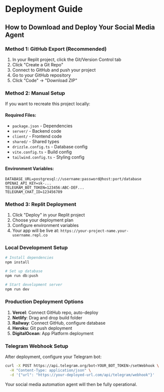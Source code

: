 # Deployment Guide

## How to Download and Deploy Your Social Media Agent

### Method 1: GitHub Export (Recommended)

1. In your Replit project, click the Git/Version Control tab
2. Click "Create a Git Repo" 
3. Connect to GitHub and push your project
4. Go to your GitHub repository
5. Click "Code" → "Download ZIP"

### Method 2: Manual Setup

If you want to recreate this project locally:

#### Required Files:
- `package.json` - Dependencies
- `server/` - Backend code
- `client/` - Frontend code  
- `shared/` - Shared types
- `drizzle.config.ts` - Database config
- `vite.config.ts` - Build config
- `tailwind.config.ts` - Styling config

#### Environment Variables:
```
DATABASE_URL=postgresql://username:password@host:port/database
OPENAI_API_KEY=sk-...
TELEGRAM_BOT_TOKEN=123456:ABC-DEF...
TELEGRAM_CHAT_ID=123456789
```

### Method 3: Replit Deployment

1. Click "Deploy" in your Replit project
2. Choose your deployment plan
3. Configure environment variables
4. Your app will be live at: `https://your-project-name.your-username.repl.co`

### Local Development Setup

```bash
# Install dependencies
npm install

# Set up database
npm run db:push

# Start development server
npm run dev
```

### Production Deployment Options

1. **Vercel**: Connect GitHub repo, auto-deploy
2. **Netlify**: Drag and drop build folder
3. **Railway**: Connect GitHub, configure database
4. **Heroku**: Git push deployment
5. **DigitalOcean**: App Platform deployment

### Telegram Webhook Setup

After deployment, configure your Telegram bot:

```bash
curl -X POST https://api.telegram.org/bot<YOUR_BOT_TOKEN>/setWebhook \
  -H "Content-Type: application/json" \
  -d '{"url": "https://your-deployed-url.com/api/telegram/webhook"}'
```

Your social media automation agent will then be fully operational.